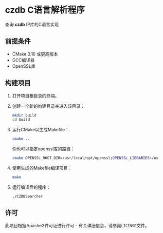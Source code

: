 # czdb C语言解析程序

查询 **czdb** IP库的C语言实现

## 前提条件

- CMake 3.10 或更高版本
- GCC编译器
- OpenSSL库

## 构建项目

1. 打开项目根目录的终端。

2. 创建一个新的构建目录并进入该目录：
    ```bash
    mkdir build
    cd build
    ```

3. 运行CMake以生成Makefile：
    ```bash
    cmake ..
    ```
   你也可以指定openssl库的路径：
    ```bash
    cmake OPENSSL_ROOT_DIR=/usr/local/opt/openssl;OPENSSL_LIBRARIES=/usr/local/opt/openssl/lib ..
    ```

4. 使用生成的Makefile编译项目：
    ```bash
    make
    ```

5. 运行编译后的程序：
    ```bash
    ./CZDBSearcher
    ```

## 许可

此项目根据Apache2许可证进行许可 - 有关详细信息，请参阅`LICENSE`文件。